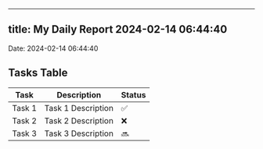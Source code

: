 
---
title: My Daily Report 2024-02-14 06:44:40
---

Date: 2024-02-14 06:44:40

## Tasks Table

| Task | Description | Status |
|------|-------------|--------|
| Task 1 | Task 1 Description | ✅ |
| Task 2 | Task 2 Description | ❌ |
| Task 3 | Task 3 Description | 🔜 |
